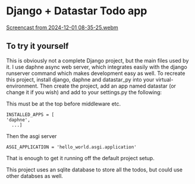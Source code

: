 # Django + Datastar Todo app

[Screencast from 2024-12-01 08-35-25.webm](https://github.com/user-attachments/assets/36151d5a-deb0-4659-84f9-34e5237373e4)



## To try it yourself
This is obviously not a complete Django project, but the main files used by it. I use daphne async web server, which integrates easily with the django runserver command which makes development easy as well.
To recreate this project, install django, daphne and datastar_py into your virtual-environment. Then create the project, add an app named datastar (or change it if you wish) and add to your settings.py the following:

This must be at the top before middleware etc.
```
INSTALLED_APPS = [
'daphne',
  ...]
```
Then the asgi server

```
ASGI_APPLICATION = 'hello_world.asgi.application'
```

That is enough to get it running off the default project setup.

This project uses an sqlite database to store all the todos, but could use other databses as well.
